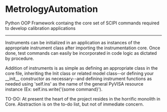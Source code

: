 # MetrologyAutomation

Python OOP Framework containg the core set of SCIPI commands required to develop calibration applications 

--------------------------------------------------------------------------------------------------

Instruments can be initialized in an application as instances of the appropriate instrument class after importing the instrumentation core. Once done, test commands can easily be incorporated in code logic as dictated by procedure.

Addition of instruments is as simple as defining an appropriate class in the core file, inheriting the Init class or related model class--or defining your \_\_init\_\_ constructor as necessary--and defining instrument functions as needed
using 'self.ins' as the name of the general PyVISA resource instance (Ex: self.ins.write('{some command}').

TO-DO: At present the heart of the project resides in the horrific monolith in Core. Abstraction is on the to-do list, but not of immediate concern.
